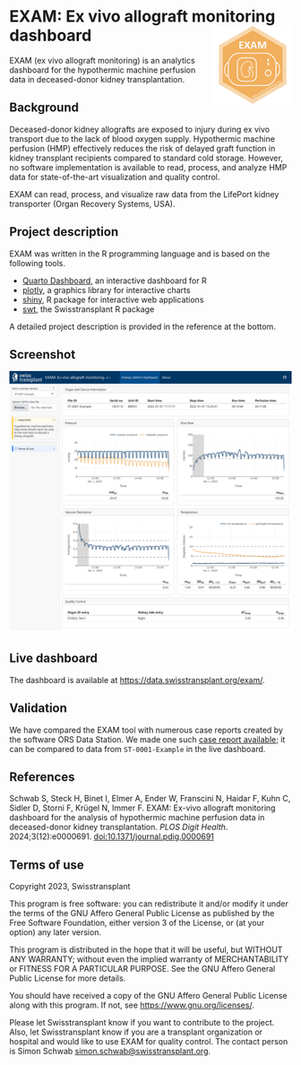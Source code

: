 # EXAM: Ex vivo allograft monitoring dashboard <img src="images/hex-exam.png" align="right" width=139 height=139 alt="" />

EXAM (ex vivo allograft monitoring) is an analytics dashboard for the hypothermic machine perfusion data in deceased-donor kidney transplantation.

## Background
Deceased-donor kidney allografts are exposed to injury during ex vivo transport due to the lack of blood oxygen supply. Hypothermic machine perfusion (HMP) effectively reduces the risk of delayed graft function in kidney transplant recipients compared to standard cold storage. However, no software implementation is available to read, process, and analyze HMP data for state-of-the-art visualization and quality control.

EXAM can read, process, and visualize raw data from the LifePort kidney transporter (Organ Recovery Systems, USA).

## Project description
EXAM was written in the R programming language and is based on the following tools.
* [Quarto Dashboard](https://quarto.org/docs/dashboards/), an interactive dashboard for R
* [plotly](https://plotly.com/graphing-libraries/), a graphics library for interactive charts
* [shiny](https://shiny.posit.co/), R package for interactive web applications
* [swt](https://github.com/Swisstransplant/swt), the Swisstransplant R package

A detailed project description is provided in the reference at the bottom.

## Screenshot
![Screenshot of the EXAM dashboard.](images/screenshot.png)

## Live dashboard
The dashboard is available at <https://data.swisstransplant.org/exam/>.

## Validation
We have compared the EXAM tool with numerous case reports created by the software ORS Data Station. We made one such [case report available](https://github.com/Swisstransplant/EXAM/blob/main/examples/LifePort%20DataStation%20Case%20Report%20ST-0001-Example.pdf); it can be compared to data from `ST-0001-Example` in the live dashboard.

## References
Schwab S, Steck H, Binet I, Elmer A, Ender W, Franscini N, Haidar F, Kuhn C, Sidler D, Storni F, Krügel N, Immer F. EXAM: Ex-vivo allograft monitoring dashboard for the analysis of hypothermic machine perfusion data in deceased-donor kidney transplantation. *PLOS Digit Health*. 2024;3(12):e0000691. [doi:10.1371/journal.pdig.0000691](http://dx.doi.org/10.1371/journal.pdig.0000691)

## Terms of use

Copyright 2023, Swisstransplant

This program is free software: you can redistribute it and/or modify it under the terms of the GNU Affero General Public License as published by the Free Software Foundation, either version 3 of the License, or (at your option) any later version.

This program is distributed in the hope that it will be useful, but WITHOUT ANY WARRANTY; without even the implied warranty of MERCHANTABILITY or FITNESS FOR A PARTICULAR PURPOSE. See the GNU Affero General Public License for more details.

You should have received a copy of the GNU Affero General Public License along with this program. If not, see <https://www.gnu.org/licenses/>.

Please let Swisstransplant know if you want to contribute to the project. Also, let Swisstransplant know if you are a transplant organization or hospital and would like to use EXAM for quality control. The contact person is Simon Schwab <simon.schwab@swisstransplant.org>.
